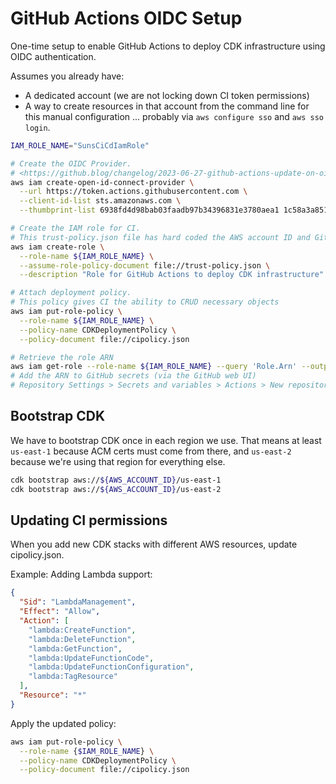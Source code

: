 # GitHub Actions OIDC Setup

One-time setup to enable GitHub Actions to deploy CDK infrastructure using OIDC authentication.

Assumes you already have:

- A dedicated account (we are not locking down CI token permissions)
- A way to create resources in that account from the command line for this manual configuration
  ... probably via `aws configure sso` and `aws sso login`.

```sh
IAM_ROLE_NAME="SunsCiCdIamRole"

# Create the OIDC Provider.
# <https://github.blog/changelog/2023-06-27-github-actions-update-on-oidc-integration-with-aws/>
aws iam create-open-id-connect-provider \
  --url https://token.actions.githubusercontent.com \
  --client-id-list sts.amazonaws.com \
  --thumbprint-list 6938fd4d98bab03faadb97b34396831e3780aea1 1c58a3a8518e8759bf075b76b750d4f2df264fcd

# Create the IAM role for CI.
# This trust-policy.json file has hard coded the AWS account ID and GitHub org/repo/branch strings already.
aws iam create-role \
  --role-name ${IAM_ROLE_NAME} \
  --assume-role-policy-document file://trust-policy.json \
  --description "Role for GitHub Actions to deploy CDK infrastructure"

# Attach deployment policy.
# This policy gives CI the ability to CRUD necessary objects
aws iam put-role-policy \
  --role-name ${IAM_ROLE_NAME} \
  --policy-name CDKDeploymentPolicy \
  --policy-document file://cipolicy.json

# Retrieve the role ARN
aws iam get-role --role-name ${IAM_ROLE_NAME} --query 'Role.Arn' --output text
# Add the ARN to GitHub secrets (via the GitHub web UI)
# Repository Settings > Secrets and variables > Actions > New repository secret > Name "AWS_ROLE_ARN" > Value: ARN from above.
```

## Bootstrap CDK

We have to bootstrap CDK once in each region we use.
That means at least `us-east-1` because ACM certs must come from there,
and `us-east-2` because we're using that region for everything else.

```sh
cdk bootstrap aws://${AWS_ACCOUNT_ID}/us-east-1
cdk bootstrap aws://${AWS_ACCOUNT_ID}/us-east-2
```

## Updating CI permissions

When you add new CDK stacks with different AWS resources, update cipolicy.json.

Example: Adding Lambda support:

```json
{
  "Sid": "LambdaManagement",
  "Effect": "Allow",
  "Action": [
    "lambda:CreateFunction",
    "lambda:DeleteFunction",
    "lambda:GetFunction",
    "lambda:UpdateFunctionCode",
    "lambda:UpdateFunctionConfiguration",
    "lambda:TagResource"
  ],
  "Resource": "*"
}
```

Apply the updated policy:

```bash
aws iam put-role-policy \
  --role-name {$IAM_ROLE_NAME} \
  --policy-name CDKDeploymentPolicy \
  --policy-document file://cipolicy.json
```
